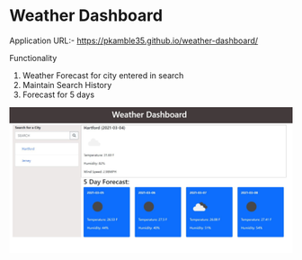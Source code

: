 # Weather Dashboard

Application URL:- https://pkamble35.github.io/weather-dashboard/


Functionality
  1. Weather Forecast for city entered in search
  2. Maintain Search History
  3. Forecast for 5 days


![Alt text](./assets/weatherdashboard.JPG)
